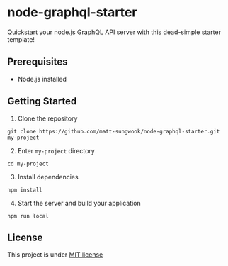 # node-graphql-starter
Quickstart your node.js GraphQL API server with this dead-simple starter template!

## Prerequisites
- Node.js installed

## Getting Started
1. Clone the repository
```
git clone https://github.com/matt-sungwook/node-graphql-starter.git my-project
```
2. Enter `my-project` directory
```
cd my-project
```
3. Install dependencies
```
npm install
```
4. Start the server and build your application
```
npm run local
```

## License
This project is under [MIT license](https://github.com/matt-sungwook/node-graphql-starter/blob/master/LICENSE)
